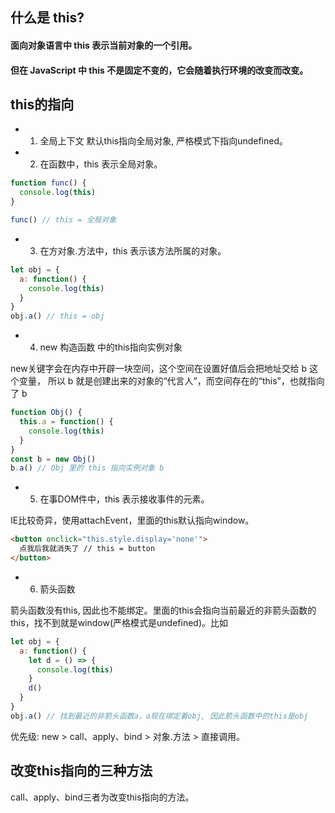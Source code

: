 ## 什么是 this?
#### 面向对象语言中 this 表示当前对象的一个引用。

#### 但在 JavaScript 中 this 不是固定不变的，它会随着执行环境的改变而改变。

## this的指向
* 1. 全局上下文
  默认this指向全局对象, 严格模式下指向undefined。

* 2. 在函数中，this 表示全局对象。
```javascript
function func() {
  console.log(this)
}

func() // this = 全局对象
```

* 3. 在方对象.方法中，this 表示该方法所属的对象。
```javascript
let obj = {
  a: function() {
    console.log(this)
  }
}
obj.a() // this = obj
```

* 4. new 构造函数 中的this指向实例对象

new关键字会在内存中开辟一块空间，这个空间在设置好值后会把地址交给 b 这个变量，
所以 b 就是创建出来的对象的“代言人”，而空间存在的“this”，也就指向了 b 
```javascript
function Obj() {
  this.a = function() {
    console.log(this)
  }
}
const b = new Obj()
b.a() // Obj 里的 this 指向实例对象 b
```

* 5. 在事DOM件中，this 表示接收事件的元素。

IE比较奇异，使用attachEvent，里面的this默认指向window。
```html
<button onclick="this.style.display='none'">
  点我后我就消失了 // this = button
</button>
```

* 6. 箭头函数

箭头函数没有this, 因此也不能绑定。里面的this会指向当前最近的非箭头函数的this，找不到就是window(严格模式是undefined)。比如
```javascript
let obj = {
  a: function() {
    let d = () => {
      console.log(this)
    }
    d()
  }
}
obj.a() // 找到最近的非箭头函数a，a现在绑定着obj, 因此箭头函数中的this是obj
```
优先级: new > call、apply、bind > 对象.方法 > 直接调用。 

## 改变this指向的三种方法
call、apply、bind三者为改变this指向的方法。
